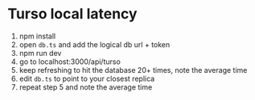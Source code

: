# Turso local latency

1. npm install
2. open `db.ts` and add the logical db url + token
3. npm run dev
4. go to localhost:3000/api/turso
5. keep refreshing to hit the database 20+ times, note the average time
6. edit `db.ts` to point to your closest replica
7. repeat step 5 and note the average time
